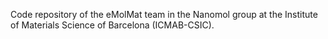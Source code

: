 Code repository of the eMolMat team in the Nanomol group at the Institute of Materials Science of Barcelona (ICMAB-CSIC).
